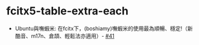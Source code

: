 

# fcitx5-table-extra-each

* Ubuntu與嘸蝦米: 在fcitx下，(boshiamy)嘸蝦米的使用最為順暢、穩定!（新酷音、m17n、倉頡、輕鬆法亦適用）- [#41](https://www.ubuntu-tw.org/modules/newbb/viewtopic.php?post_id=364426#forumpost364426)
